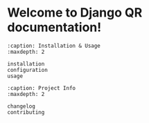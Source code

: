 # Welcome to Django QR documentation!

```{toctree}
:caption: Installation & Usage
:maxdepth: 2

installation
configuration
usage
```

```{toctree}
:caption: Project Info
:maxdepth: 2

changelog
contributing
```

```{include} ../README.md

```

